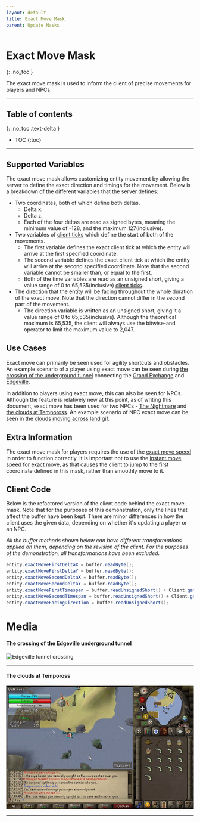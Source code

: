 ```yaml
---
layout: default
title: Exact Move Mask
parent: Update Masks
---
```


# Exact Move Mask
{: .no_toc }

The exact move mask is used to inform the client of precise movements for players and NPCs.

---

## Table of contents
{: .no_toc .text-delta }

- TOC
{:toc}

---

## Supported Variables

The exact move mask allows customizing entity movement by allowing the server to define the exact direction
and timings for the movement.
Below is a breakdown of the different variables that the server defines:
- Two coordinates, both of which define both deltas.
  - Delta x.
  - Delta z.
  - Each of the four deltas are read as signed bytes, meaning the minimum value of -128, and the maximum 127(inclusive).
- Two variables of [client ticks](../variables/client-tick.md#client-tick) which define the start of both of the movements.
  - The first variable defines the exact client tick at which the entity will arrive at the first specified coordinate.
  - The second variable defines the exact client tick at which the entity will arrive at the second specified coordinate.
  Note that the second variable cannot be smaller than, or equal to the first.
  - Both of the time variables are read as an unsigned short, giving a value range of 0 to 65,535(inclusive) [client ticks](../variables/client-tick.md#client-tick).
- The [direction](../variables/entity-direction.md#entity-direction) that the entity will be facing throughout the whole duration of the exact move. Note that the direction cannot differ
in the second part of the movement.
  - The direction variable is written as an unsigned short, giving it a value range of 0 to 65,535(inclusive).
  Although the theoretical maximum is 65,535, the client will always use the bitwise-and operator to limit the maximum value
  to 2,047.

## Use Cases

Exact move can primarily be seen used for agility shortcuts and obstacles.
An example scenario of a player using exact move can be seen during
[the crossing of the underground tunnel](#the-crossing-of-the-edgeville-underground-tunnel)
connecting the [Grand Exchange](https://oldschool.runescape.wiki/w/Grand_Exchange) and [Edgeville](https://oldschool.runescape.wiki/w/Edgeville).

In addition to players using exact move, this can also be seen for NPCs. Although the feature is relatively new
at this point, as of writing this document, exact move has been used for two NPCs - [The Nightmare](https://oldschool.runescape.wiki/w/The_Nightmare)
and [the clouds at Tempoross](https://oldschool.runescape.wiki/w/Tempoross).
An example scenario of NPC exact move can be seen in the [clouds moving across land](#the-clouds-at-tempoross) gif.

## Extra Information

The exact move mask for players requires the use of the [exact move speed](move-speed-mask.md#move-speed-types) in order to function
correctly. It is important not to use the [instant move speed](move-speed-mask.md#move-speed-types) for exact move,
as that causes the client to jump to the first coordinate defined in this mask, rather than smoothly move to it.

## Client Code

Below is the refactored version of the client code behind the exact move mask.
Note that for the purposes of this demonstration, only the lines that affect the buffer have been kept.
There are minor differences in how the client uses the given data, depending on whether it's updating a
player or an NPC.

*All the buffer methods shown below can have different transformations applied on them, depending on the
revision of the client. For the purposes of the demonstration, all transformations have been excluded.*

```java
entity.exactMoveFirstDeltaX = buffer.readByte();
entity.exactMoveFirstDeltaY = buffer.readByte();
entity.exactMoveSecondDeltaX = buffer.readByte();
entity.exactMoveSecondDeltaY = buffer.readByte();
entity.exactMoveFirstTimespan = buffer.readUnsignedShort() + Client.gameCycle;
entity.exactMoveSecondTimespan = buffer.readUnsignedShort() + Client.gameCycle;
entity.exactMoveFacingDirection = buffer.readUnsignedShort();
```

# Media

#### The crossing of the Edgeville underground tunnel

![Edgeville tunnel crossing](../../assets/media/exact-move/edgeville-tunnel-exactmove.gif)

---

#### The clouds at Tempoross

![Tempoross clouds](../../assets/media/exact-move/tempoross-exactmove.gif)

---